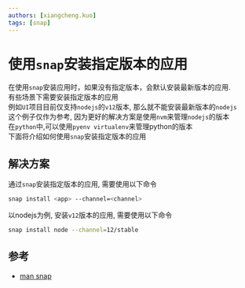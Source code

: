 ```yaml
---
authors: [xiangcheng.kuo]
tags: [snap]
---
```


# 使用`snap`安装指定版本的应用

在使用`snap`安装应用时，如果没有指定版本，会默认安装最新版本的应用.<br/>
有些场景下需要安装指定版本的应用<br/>
例如`UI`项目目前仅支持`nodejs`的`v12`版本, 那么就不能安装最新版本的`nodejs`<br/>
这个例子仅作为参考, 因为更好的解决方案是使用`nvm`来管理`nodejs`的版本<br/>
在`python`中,可以使用`pyenv virtualenv`来管理python的版本<br/>
下面将介绍如何使用`snap`安装指定版本的应用

<!--truncate-->

## 解决方案

通过`snap`安装指定版本的应用, 需要使用以下命令

```bash
snap install <app> --channel=<channel>
```

以nodejs为例, 安装`v12`版本的应用, 需要使用以下命令

```bash
snap install node --channel=12/stable
```

## 参考

- [man snap](https://manpages.org/snap)
